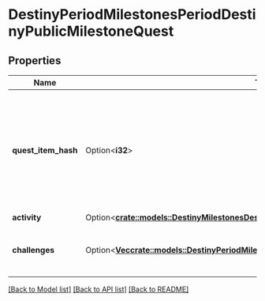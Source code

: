 # DestinyPeriodMilestonesPeriodDestinyPublicMilestoneQuest

## Properties

Name | Type | Description | Notes
------------ | ------------- | ------------- | -------------
**quest_item_hash** | Option<**i32**> | Quests are defined as Items in content. As such, this is the hash identifier of the DestinyInventoryItemDefinition that represents this quest. It will have pointers to all of the steps in the quest, and display information for the quest (title, description, icon etc) Individual steps will be referred to in the Quest item's DestinyInventoryItemDefinition.setData property, and themselves are Items with their own renderable data. | [optional]
**activity** | Option<[**crate::models::DestinyMilestonesDestinyPublicMilestoneQuestActivity**](Destiny_Milestones_DestinyPublicMilestoneQuest_activity.md)> |  | [optional]
**challenges** | Option<[**Vec<crate::models::DestinyPeriodMilestonesPeriodDestinyPublicMilestoneChallenge>**](Destiny.Milestones.DestinyPublicMilestoneChallenge.md)> | For the given quest there could be 0-to-Many challenges: mini quests that you can perform in the course of doing this quest, that may grant you rewards and benefits. | [optional]

[[Back to Model list]](../README.md#documentation-for-models) [[Back to API list]](../README.md#documentation-for-api-endpoints) [[Back to README]](../README.md)


